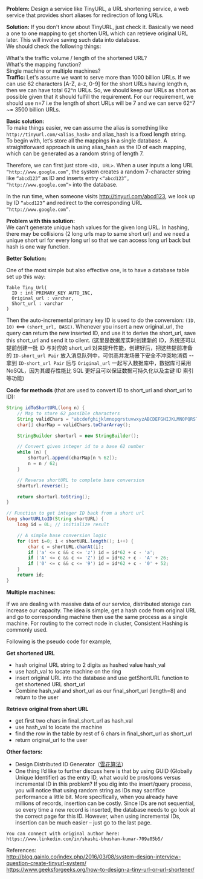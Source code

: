 **Problem:** Design a service like TinyURL, a URL shortening service, a web service that provides short aliases for redirection of long URLs.  
  
**Solution:** If you don't know about TinyURL, just check it. Basically we need a one to one mapping to get shorten URL which can retrieve original URL later. This will involve saving such data into database.  
We should check the following things:  
  
What's the traffic volume / length of the shortened URL?  
What's the mapping function?  
Single machine or multiple machines?  
**Traffic:** Let's assume we want to serve more than 1000 billion URLs. If we can use 62 characters [A-Z, a-z, 0-9] for the short URLs having length n, then we can have total 62^n URLs. So, we should keep our URLs as short as possible given that it should fulfill the requirement. For our requirement, we should use n=7 i.e the length of short URLs will be 7 and we can serve 62^7 ~= 3500 billion URLs.  
  
**Basic solution:**  
To make things easier, we can assume the alias is something like `http://tinyurl.com/<alias_hash>` and alias_hash is a fixed length string.  
To begin with, let’s store all the mappings in a single database. A straightforward approach is using alias_hash as the ID of each mapping, which can be generated as a random string of length 7.  
  
Therefore, we can first just store `<ID, URL>`. When a user inputs a long URL `“http://www.google.com”`, the system creates a random 7-character string like `“abcd123”` as ID and inserts entry `<“abcd123”, “http://www.google.com”>` into the database.  
  
In the run time, when someone visits http://tinyurl.com/abcd123, we look up by ID `“abcd123”` and redirect to the corresponding URL `“http://www.google.com”`.  
  
**Problem with this solution:**  
We can't generate unique hash values for the given long URL. In hashing, there may be collisions (2 long urls map to same short url) and we need a unique short url for every long url so that we can access long url back but hash is one way function.  
  
**Better Solution:**  
  
One of the most simple but also effective one, is to have a database table set up this way:  
```
Table Tiny_Url(  
  ID : int PRIMARY_KEY AUTO_INC,  
  Original_url : varchar,  
  Short_url : varchar  
)
```  
Then the auto-incremental primary key ID is used to do the conversion: `(ID, 10)` <==> `(short_url, BASE)`. Whenever you insert a new original_url, the query can return the new inserted ID, and use it to derive the short_url, save this short_url and send it to cilent. (这里是数据库实时创建新的 ID，系统还可以提前创建一批 ID 与对应的 short_url 对来提升性能，创建好后，把这些提前准备的 `ID-short_url Pair` 放入消息队列中，可供高并发场景下安全不冲突地消费 -- 拿到 `ID-short_url Pair` 后与 `Original_url` 一起写入数据库中，数据库可采用 NoSQL，因为其缓存性能比 SQL 更好且可以保证数据可持久化以及主键 ID 索引等功能)  
  
**Code for methods** (that are used to convert ID to short_url and short_url to ID):  
```java
String idToShortURL(long n) {
    // Map to store 62 possible characters
    String validChars = "abcdefghijklmnopqrstuvwxyzABCDEFGHIJKLMNOPQRSTUVWXYZ0123456789";
    char[] charMap = validChars.toCharArray();

    StringBuilder shorturl = new StringBuilder();

    // Convert given integer id to a base 62 number
    while (n) {
        shorturl.append(charMap[n % 62]);
        n = n / 62;
    }

    // Reverse shortURL to complete base conversion
    shorturl.reverse();

    return shorturl.toString();
}

// Function to get integer ID back from a short url
long shortURLtoID(String shortURL) {
    long id = 0L; // initialize result

    // A simple base conversion logic
    for (int i=0; i < shortURL.length(); i++) {
        char c = shortURL.charAt(i);
        if ('a' <= c && c <= 'z') id = id*62 + c - 'a';
        if ('A' <= c && c <= 'Z') id = id*62 + c - 'A' + 26;
        if ('0' <= c && c <= '9') id = id*62 + c - '0' + 52;
    }
    return id;
}
```
  
**Multiple machines:**  
  
If we are dealing with massive data of our service, distributed storage can increase our capacity. The idea is simple, get a hash code from original URL and go to corresponding machine then use the same process as a single machine. For routing to the correct node in cluster, Consistent Hashing is commonly used.  
  
Following is the pseudo code for example,  
  
**Get shortened URL**  
  
* hash original URL string to 2 digits as hashed value hash_val
* use hash_val to locate machine on the ring
* insert original URL into the database and use getShortURL function to get shortened URL short_url
* Combine hash_val and short_url as our final_short_url (length=8) and return to the user  
  
**Retrieve original from short URL**  
  
* get first two chars in final_short_url as hash_val
* use hash_val to locate the machine
* find the row in the table by rest of 6 chars in final_short_url as short_url
* return original_url to the user  
  
**Other factors:**  
  
* Design Distributed ID Generator（[雪花算法](https://zh.wikipedia.org/wiki/%E9%9B%AA%E8%8A%B1%E7%AE%97%E6%B3%95)）
* One thing I’d like to further discuss here is that by using GUID (Globally Unique Identifier) as the entry ID, what would be pros/cons versus incremental ID in this problem? If you dig into the insert/query process, you will notice that using random string as IDs may sacrifice performance a little bit. More specifically, when you already have millions of records, insertion can be costly. Since IDs are not sequential, so every time a new record is inserted, the database needs to go look at the correct page for this ID. However, when using incremental IDs, insertion can be much easier – just go to the last page.  
  
```
You can connect with original author here: https://www.linkedin.com/in/shashi-bhushan-kumar-709a05b5/
```  
References:  
http://blog.gainlo.co/index.php/2016/03/08/system-design-interview-question-create-tinyurl-system/  
https://www.geeksforgeeks.org/how-to-design-a-tiny-url-or-url-shortener/  